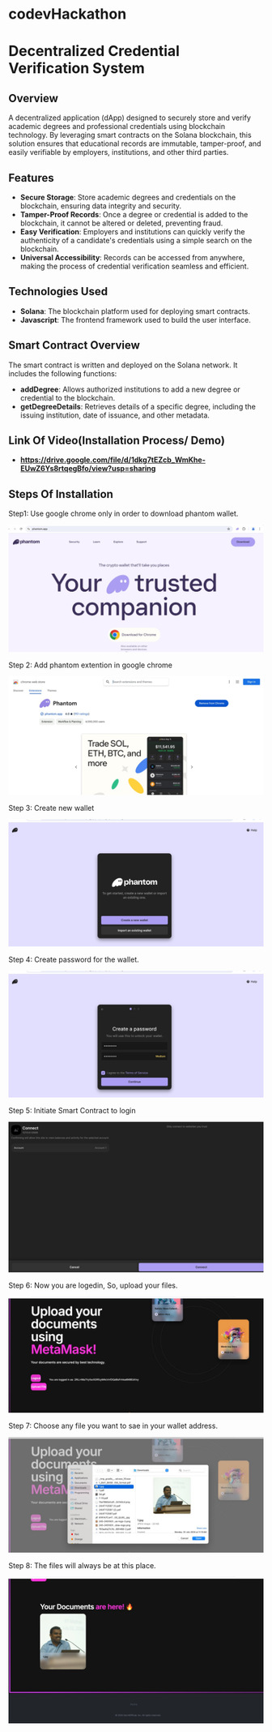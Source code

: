 # codevHackathon
# Decentralized Credential Verification System

## Overview

A decentralized application (dApp) designed to securely store and verify academic degrees and professional credentials using blockchain technology. By leveraging smart contracts on the Solana blockchain, this solution ensures that educational records are immutable, tamper-proof, and easily verifiable by employers, institutions, and other third parties.

## Features

- **Secure Storage**: Store academic degrees and credentials on the blockchain, ensuring data integrity and security.
- **Tamper-Proof Records**: Once a degree or credential is added to the blockchain, it cannot be altered or deleted, preventing fraud.
- **Easy Verification**: Employers and institutions can quickly verify the authenticity of a candidate's credentials using a simple search on the blockchain.
- **Universal Accessibility**: Records can be accessed from anywhere, making the process of credential verification seamless and efficient.

## Technologies Used

- **Solana**: The blockchain platform used for deploying smart contracts.
- **Javascript**: The frontend framework used to build the user interface.

## Smart Contract Overview

The smart contract is written and deployed on the Solana network. It includes the following functions:

- **addDegree**: Allows authorized institutions to add a new degree or credential to the blockchain.
- **getDegreeDetails**: Retrieves details of a specific degree, including the issuing institution, date of issuance, and other metadata.

## Link Of Video(Installation Process/ Demo)
- **https://drive.google.com/file/d/1dkg7tEZcb_WmKhe-EUwZ6Ys8rtqegBfo/view?usp=sharing**

## Steps Of Installation
Step1: Use google chrome only in order to download phantom wallet.

![Alt text](res/1.jpg)

Step 2: Add phantom extention in google chrome

![Alt text](res/2.jpg)

Step 3: Create new wallet

![Alt text](res/3.jpg)

Step 4: Create password for the wallet.

![Alt text](res/4.jpg)

Step 5: Initiate Smart Contract to login

![Alt text](res/5.jpg)

Step 6: Now you are logedin, So, upload your files.

![Alt text](res/6.jpg)

Step 7: Choose any file you want to sae in your wallet address.

![Alt text](res/7.jpg)

Step 8: The files will always be at this place.

![Alt text](res/8.jpg)


